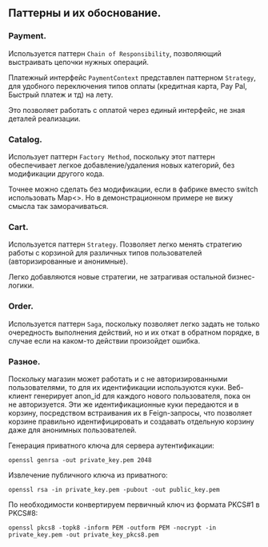 ## Паттерны и их обоснование.

### Payment.
Используется паттерн `Chain of Responsibility`, позволяющий выстраивать
цепочки нужных операций.

Платежный интерфейс `PaymentContext` представлен паттерном `Strategy`, для удобного
переключения типов оплаты (кредитная карта, Pay Pal, Быстрый платеж и тд) на лету.

Это позволяет работать с оплатой через единый интерфейс, не зная деталей реализации.



### Catalog.
Использует паттерн `Factory Method`, поскольку этот паттерн обеспечивает легкое 
добавление/удаления новых категорий, без модификации другого кода.

Точнее можно сделать без модификации, если в фабрике вместо switch использовать Map<>.
Но в демонстрационном примере не вижу смысла так заморачиваться.


### Cart.
Используется паттерн `Strategy`. Позволяет легко менять стратегию работы с корзиной
для различных типов пользователей (авторизированные и анонимные).  

Легко добавляются новые стратегии, не затрагивая остальной бизнес-логики. 


### Order.
Используется паттерн `Saga`, поскольку позволяет легко задать не только очередность
выполнения действий, но и их откат в обратном порядке, в случае если на каком-то
действии произойдет ошибка.



### Разное.
Поскольку магазин может работать и с не авторизированными пользователями,
то для их идентификации используются куки. Веб-клиент генерирует anon_id
для каждого нового пользователя, пока он не авторизуется. Эти же
идентификационные куки передаются и в корзину, посредством встраивания
их в Feign-запросы, что позволяет корзине правильно идентифицировать и 
создавать отдельную корзину даже для анонимных пользователей.


Генерация приватного ключа для сервера аутентификации:
```shell
openssl genrsa -out private_key.pem 2048
```
Извлечение публичного ключа из приватного:
```shell
openssl rsa -in private_key.pem -pubout -out public_key.pem
```
По необходимости конвертируем первичный ключ из формата PKCS#1 в PKCS#8:
```shell
openssl pkcs8 -topk8 -inform PEM -outform PEM -nocrypt -in private_key.pem -out private_key_pkcs8.pem
```
